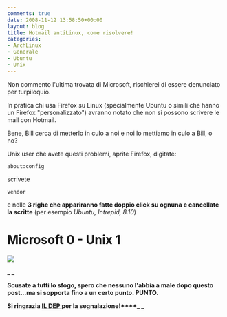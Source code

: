 ```yaml
---
comments: true
date: 2008-11-12 13:58:50+00:00
layout: blog
title: Hotmail antiLinux, come risolvere!
categories:
- ArchLinux
- Generale
- Ubuntu
- Unix
---
```


Non commento l'ultima trovata di Microsoft, rischierei di essere denunciato per turpiloquio.

In pratica chi usa Firefox su Linux (specialmente Ubuntu o simili che hanno un Firefox "personalizzato") avranno notato che non si possono scrivere le mail con Hotmail.

Bene, Bill cerca di metterlo in culo a noi e noi lo mettiamo in culo a Bill, o no?

Unix user che avete questi problemi, aprite Firefox, digitate:


`about:config`



scrivete


`vendor`



e nelle **3 **righe che appariranno** fatte doppio click su ognuna e cancellate la scritte** (per esempio _Ubuntu, Intrepid, 8.10_)


# Microsoft 0 - Unix 1




![](http://www.puntigliosa.net/blog/wp-content/uploads/2007/03/fuck-winzoz.thumbnail.jpg)





**_
_**


**Scusate a tutti lo sfogo, spero che nessuno l'abbia a male dopo questo post...ma si sopporta fino a un certo punto. PUNTO.**





**Si ringrazia [IL DEP ](http://osteoblasti.netsons.org/2008/10/05/hotmail-su-linux-aggirare-la-finta-segnalazione-di-aggiornamento-browser/)per la segnalazione!****_
_**
